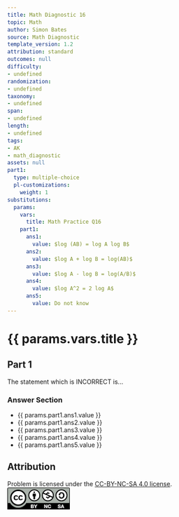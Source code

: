 ```yaml
---
title: Math Diagnostic 16
topic: Math
author: Simon Bates
source: Math Diagnostic
template_version: 1.2
attribution: standard
outcomes: null
difficulty:
- undefined
randomization:
- undefined
taxonomy:
- undefined
span:
- undefined
length:
- undefined
tags:
- AK
- math_diagnostic
assets: null
part1:
  type: multiple-choice
  pl-customizations:
    weight: 1
substitutions:
  params:
    vars:
      title: Math Practice Q16
    part1:
      ans1:
        value: $log (AB) = log A log B$
      ans2:
        value: $log A + log B = log(AB)$
      ans3:
        value: $log A - log B = log(A/B)$
      ans4:
        value: $log A^2 = 2 log A$
      ans5:
        value: Do not know
---
```

# {{ params.vars.title }}

## Part 1

The statement which is INCORRECT is...

### Answer Section

- {{ params.part1.ans1.value }}
- {{ params.part1.ans2.value }}
- {{ params.part1.ans3.value }}
- {{ params.part1.ans4.value }}
- {{ params.part1.ans5.value }}

## Attribution

Problem is licensed under the [CC-BY-NC-SA 4.0 license](https://creativecommons.org/licenses/by-nc-sa/4.0/).<br> ![The Creative Commons 4.0 license requiring attribution-BY, non-commercial-NC, and share-alike-SA license.](https://raw.githubusercontent.com/firasm/bits/master/by-nc-sa.png)